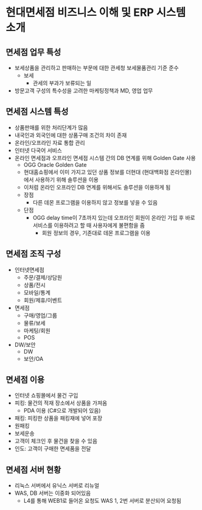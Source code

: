 # 현대면세점 비즈니스 이해 및 ERP 시스템 소개

## 면세점 업무 특성

- 보세상품을 관리하고 판매하는 부문에 대한 관세청 보세물품관리 기준 준수
    - 보세
        - 관세의 부과가 보류되는 일
- 방문고객 구성의 특수성을 고려한 마케팅정책과 MD, 영업 업무

## 면세점 시스템 특성

- 상품판매를 위한 처리단계가 많음
- 내국인과 외국인에 대한 상품구매 조건의 차이 존재
- 온라인/오프라인 자료 통합 관리
- 인터넷 다국어 서비스
- 온라인 면세점과 오프라인 면세점 시스템 간의 DB 연계를 위해 Golden Gate 사용
    - OGG Oracle Golden Gate
    - 현대홈쇼핑에서 이미 가지고 있던 상품 정보를 더현대 (현대백화점 온라인몰) 에서 사용하기 위해 솔루션을 이용
    - 이처럼 온라인 오프라인 DB 연계를 위해서도 솔루션을 이용하게 됨
    - 장점
        - 다른 데몬 프로그램을 이용하지 않고 정보를 넣을 수 있음
    - 단점
        - OGG delay time이 7초까지 있는데 오프라인 회원이 온라인 가입 후 바로 서비스를 이용하려고 할 때 사용자에게 불편함을 줌
            - 회원 정보의 경우, 기존대로 데몬 프로그램을 이용

## 면세점 조직 구성

- 인터넷면세점
    - 주문/결제/상담원
    - 상품/전시
    - 모바일/통계
    - 회원/제휴/이벤트
- 면세점
    - 구매/영업/그룹
    - 물류/보세
    - 마케팅/회원
    - POS
- DW/보안
    - DW
    - 보안/OA

## 면세점 이용

- 인터넷 쇼핑몰에서 물건 구입
- 피킹: 물건의 적재 장소에서 상품을 가져옴
    - PDA 이용 (C#으로 개발되어 있음)
- 패킹: 피킹한 상품을 패킹재에 넣어 포장
- 원패킹
- 보세운송
- 고객이 체크인 후 물건을 찾을 수 있음
- 인도: 고객이 구매한 면세품을 전달

## 면세점 서버 현황

- 리눅스 서버에서 유닉스 서버로 리뉴얼
- WAS, DB 서버는 이중화 되어있음
    - L4를 통해 WEB1로 들어온 요청도 WAS 1, 2번 서버로 분산되어 요청됨
